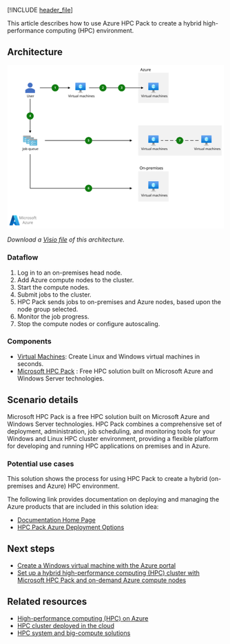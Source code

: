 [!INCLUDE [header_file](../../../includes/sol-idea-header.md)]

This article describes how to use Azure HPC Pack to create a hybrid high-performance computing (HPC) environment.

## Architecture

[ ![Architecture diagram of Azure HPC Pack to create a hybrid high-performance computing (HPC) environment.](../media/hybrid-hpc-in-azure-with-hpc-pack.svg)](../media/hybrid-hpc-in-azure-with-hpc-pack.svg#lightbox)

*Download a [Visio file](https://arch-center.azureedge.net/hybrid-hpc-in-azure-with-hpc-pack.vsdx) of this architecture.*

### Dataflow

1. Log in to an on-premises head node.
1. Add Azure compute nodes to the cluster.
1. Start the compute nodes.
1. Submit jobs to the cluster.
1. HPC Pack sends jobs to on-premises and Azure nodes, based upon the node group selected.
1. Monitor the job progress.
1. Stop the compute nodes or configure autoscaling.

### Components

* [Virtual Machines](https://azure.microsoft.com/services/virtual-machines): Create Linux and Windows virtual machines in seconds.
* [Microsoft HPC Pack](/powershell/high-performance-computing/overview) : Free HPC solution built on Microsoft Azure and Windows Server technologies.

## Scenario details

Microsoft HPC Pack is a free HPC solution built on Microsoft Azure and Windows Server technologies. HPC Pack combines a comprehensive set of deployment, administration, job scheduling, and monitoring tools for your Windows and Linux HPC cluster environment, providing a flexible platform for developing and running HPC applications on premises and in Azure.

### Potential use cases

This solution shows the process for using HPC Pack to create a hybrid (on-premises and Azure) HPC environment.

The following link provides documentation on deploying and managing the Azure products that are included in this solution idea:

* [Documentation Home Page](/powershell/high-performance-computing/overview)
* [HPC Pack Azure Deployment Options](/powershell/high-performance-computing/microsoft-hpc-pack-node-deployment)

## Next steps

* [Create a Windows virtual machine with the Azure portal](/azure/virtual-machines/windows/quick-create-portal)
* [Set up a hybrid high-performance computing (HPC) cluster with Microsoft HPC Pack and on-demand Azure compute nodes](/azure/cloud-services/cloud-services-setup-hybrid-hpcpack-cluster)

## Related resources

- [High-performance computing (HPC) on Azure](../../topics/high-performance-computing.md)
- [HPC cluster deployed in the cloud](../../solution-ideas/articles/hpc-cluster.yml)
- [HPC system and big-compute solutions](../../solution-ideas/articles/big-compute-with-azure-batch.yml)

